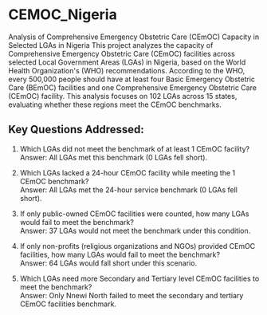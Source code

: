 # CEMOC_Nigeria
Analysis of Comprehensive Emergency Obstetric Care (CEmOC) Capacity in Selected LGAs in Nigeria
This project analyzes the capacity of Comprehensive Emergency Obstetric Care (CEmOC) facilities across selected Local Government Areas (LGAs) in Nigeria, based on the World Health Organization's (WHO) recommendations. According to the WHO, every 500,000 people should have at least four Basic Emergency Obstetric Care (BEmOC) facilities and one Comprehensive Emergency Obstetric Care (CEmOC) facility. This analysis focuses on 102 LGAs across 15 states, evaluating whether these regions meet the CEmOC benchmarks.

## Key Questions Addressed:
 1. Which LGAs did not meet the benchmark of at least 1 CEmOC facility?  
    Answer: All LGAs met this benchmark (0 LGAs fell short).

2.  Which LGAs lacked a 24-hour CEmOC facility while meeting the 1 CEmOC benchmark?  
    Answer: All LGAs met the 24-hour service benchmark (0 LGAs fell short).

3.  If only public-owned CEmOC facilities were counted, how many LGAs would fail to meet the benchmark?  
    Answer: 37 LGAs would not meet the benchmark under this condition.

4.  If only non-profits (religious organizations and NGOs) provided CEmOC facilities, how many LGAs would fail to meet the benchmark?  
    Answer: 64 LGAs would fall short under this scenario.

5.  Which LGAs need more Secondary and Tertiary level CEmOC facilities to meet the benchmark?  
    Answer: Only Nnewi North failed to meet the secondary and tertiary CEmOC facilities benchmark.


